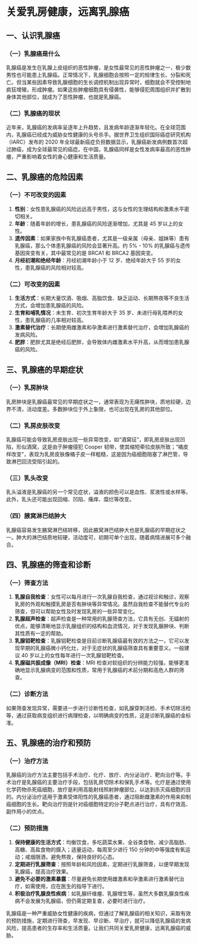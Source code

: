 # 关爱乳房健康，远离乳腺癌

## 一、认识乳腺癌
### （一）乳腺癌是什么
乳腺癌是发生在乳腺上皮组织的恶性肿瘤，是女性最常见的恶性肿瘤之一，极少数男性也可能患上乳腺癌。正常情况下，乳腺细胞会按照一定的规律生长、分裂和死亡。但当某些因素导致乳腺细胞的生长调控机制出现异常时，细胞就会不受控制地疯狂增殖，形成肿瘤。如果这些肿瘤细胞具有侵袭性，能够侵犯周围组织并扩散到身体其他部位，就成为了恶性肿瘤，也就是乳腺癌。

### （二）乳腺癌的现状
近年来，乳腺癌的发病率呈逐年上升趋势，且发病年龄逐渐年轻化。在全球范围内，乳腺癌已经成为威胁女性健康的头号杀手。据世界卫生组织国际癌症研究机构（IARC）发布的 2020 年全球最新癌症负担数据显示，乳腺癌新发病例数首次超过肺癌，成为全球最常见的癌症。在中国，乳腺癌同样是女性发病率最高的恶性肿瘤，严重影响着女性的身心健康和生活质量。

## 二、乳腺癌的危险因素
### （一）不可改变的因素
1. **性别**：女性患乳腺癌的风险远远高于男性，这与女性的生理结构和激素水平密切相关。
2. **年龄**：随着年龄的增长，患乳腺癌的风险逐渐增加，尤其是 45 岁以上的女性。
3. **遗传因素**：如果家族中有乳腺癌患者，尤其是一级亲属（母亲、姐妹等）患有乳腺癌，那么个体患乳腺癌的风险会显著升高。约 5% - 10% 的乳腺癌与遗传基因突变有关，其中最常见的是 BRCA1 和 BRCA2 基因突变。
4. **月经初潮和绝经年龄**：月经初潮年龄小于 12 岁、绝经年龄大于 55 岁的女性，患乳腺癌的风险相对较高。

### （二）可改变的因素
1. **生活方式**：长期大量饮酒、吸烟、高脂饮食、缺乏运动、长期熬夜等不良生活方式，会增加患乳腺癌的风险。
2. **生育和哺乳情况**：未生育、初次生育年龄大于 35 岁、未进行母乳喂养的女性，患乳腺癌的几率相对较高。
3. **激素替代治疗**：长期使用雌激素和孕激素进行激素替代治疗，会增加乳腺癌的发病风险。
4. **肥胖**：肥胖尤其是绝经后肥胖，会导致体内雌激素水平升高，从而增加患乳腺癌的风险。

## 三、乳腺癌的早期症状
### （一）乳房肿块
乳房肿块是乳腺癌最常见的早期症状之一，通常表现为无痛性肿块，质地较硬，边界不清，活动度差。多数肿块位于外上象限，也可出现在乳房的其他部位。

### （二）乳房皮肤改变
乳腺癌可能会导致乳房皮肤出现一些异常改变，如“酒窝征”，即乳房皮肤出现凹陷，形似酒窝，这是由于肿瘤侵犯 Cooper 韧带，使其缩短牵拉皮肤所致；“橘皮样改变”，表现为乳房皮肤像橘子皮一样粗糙，这是因为癌细胞阻塞了淋巴管，导致淋巴回流受阻引起的。

### （三）乳头改变
乳头溢液是乳腺癌的另一个常见症状，溢液的颜色可以是血性、浆液性或水样等。此外，乳头还可能出现回缩、凹陷、瘙痒、糜烂等改变。

### （四）腋窝淋巴结肿大
乳腺癌容易发生腋窝淋巴结转移，因此腋窝淋巴结肿大也是乳腺癌的早期症状之一。肿大的淋巴结质地较硬，活动度可，初期可单个出现，随着病情进展可多个融合。

## 四、乳腺癌的筛查和诊断
### （一）筛查方法
1. **乳腺自我检查**：女性可以每月进行一次乳腺自我检查，通过视诊和触诊，观察乳房的外观和触摸乳房是否有肿块等异常情况。虽然自我检查不能替代专业的筛查，但可以帮助女性及时发现乳房的一些异常变化。
2. **乳腺超声检查**：超声检查是一种常用的乳腺筛查方法，它具有无创、无辐射的优点，能够清晰地显示乳腺组织的结构和血流情况，对于发现乳腺肿块、判断其性质有一定的帮助。
3. **乳腺钼靶检查**：乳腺钼靶检查是目前诊断乳腺癌最有效的方法之一，它可以发现早期的乳腺癌微小钙化灶，对于无症状的乳腺癌筛查具有重要意义。一般建议 40 岁以上的女性每年进行一次乳腺钼靶检查。
4. **乳腺磁共振成像（MRI）检查**：MRI 检查对软组织的分辨能力较强，能够更准确地显示乳腺病变的范围和性质，常用于乳腺癌的术前分期和高危人群的筛查。

### （二）诊断方法
如果筛查发现异常，需要进一步进行诊断性检查，如乳腺穿刺活检、手术切除活检等，通过获取病变组织进行病理检查，以明确病变的性质，这是诊断乳腺癌的金标准。

## 五、乳腺癌的治疗和预防
### （一）治疗方法
乳腺癌的治疗方法主要包括手术治疗、化疗、放疗、内分泌治疗、靶向治疗等。手术治疗是乳腺癌的主要治疗手段，包括乳房切除术和保乳手术等。化疗是通过使用化学药物杀死癌细胞，放疗是利用高能射线照射肿瘤部位，以达到杀灭癌细胞的目的。内分泌治疗适用于激素受体阳性的乳腺癌患者，通过阻断雌激素的作用来抑制癌细胞的生长。靶向治疗则是针对癌细胞特定的分子靶点进行治疗，具有疗效高、副作用小的优点。

### （二）预防措施
1. **保持健康的生活方式**：均衡饮食，多吃蔬菜水果、全谷类食物，减少高脂肪、高糖、高盐食物的摄入；适量运动，每周至少进行 150 分钟的中等强度有氧运动；戒烟限酒，避免熬夜，保持良好的心态。
2. **定期进行乳腺筛查**：按照年龄和风险因素，定期进行乳腺筛查，以便早期发现乳腺癌，提高治疗效果。
3. **避免不必要的激素暴露**：尽量避免长期使用雌激素和孕激素进行激素替代治疗，如需使用，应在医生的指导下进行。
4. **积极治疗乳腺良性疾病**：如乳腺纤维瘤、乳腺增生等，虽然大多数乳腺良性疾病不会发展为乳腺癌，但仍需定期复查，必要时进行治疗。

乳腺癌是一种严重威胁女性健康的疾病，但通过了解乳腺癌的相关知识，采取有效的预防措施，定期进行筛查，早发现、早诊断、早治疗，就可以降低乳腺癌的发病风险，提高患者的生存率和生活质量。让我们共同关爱乳房健康，远离乳腺癌的威胁。 